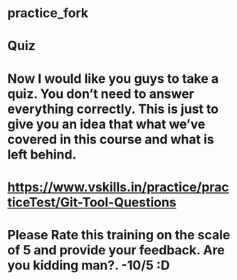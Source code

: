 # practice_fork

# Quiz
# Now I would like you guys to take a quiz. You don’t need to answer everything correctly. This is just to give you an idea that what we’ve   covered in this course and what is left behind. 
# https://www.vskills.in/practice/practiceTest/Git-Tool-Questions 

# Please Rate this training on the scale of 5 and provide your feedback. Are you kidding man?. -10/5 :D
